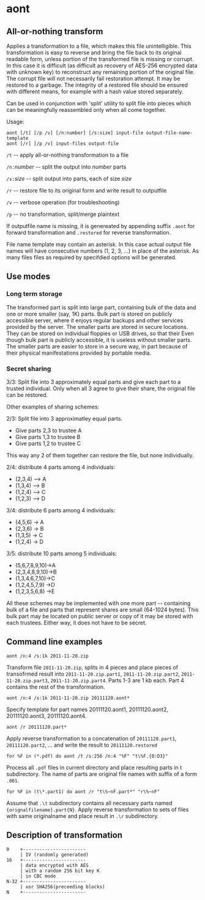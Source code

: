 aont
====

All-or-nothing transform
------------------------

Applies a transformation to a file, which makes this file unintelligible.
This transformation is easy to reverse and bring the file back to its
original readable form, unless portion of the transformed file is missing
or corrupt.
In this case it is difficult (as difficult as recovery of AES-256 encrypted
data with unknown key) to reconstruct any remaining portion of the original
file.
The corrupt file will not necessarily fail restoration attempt. It may be
restored to a garbage. The integrity of a restored file should be ensured with
different means, for example with a hash value stored separately.

Can be used in conjunction with 'split' utility to split file into pieces
which can be meaningfully reassembled only when all come together.

Usage:

    aont [/t] [/p /v] [/n:number] [/s:size] input-file output-file-name-template
    aont [/r] [/p /v] input-files output-file

`/t` -- apply all-or-nothing transformation to a file

`/n:`*number* -- split the output into *number* parts

`/s:`*size*   -- split output into parts, each of size *size*

`/r` -- restore file to its original form and write result to outputfile

`/v` -- verbose operation (for troubleshooting)

`/p` -- no transformation, split/merge plaintext

If outputfile name is missing, it is genereated by appending suffix `.aont` for
forward transformation and `.restored` for reverse transformation.

File name template may contain an asterisk. In this case actual output file names will have consecutive numbers (1, 2, 3, ...) in place of the asterisk. As many files files as required by specifdied options will be generated.

Use modes
---------

### Long term storage

The transformed part is split into large part, containing bulk of the data and
one or more smaller (say, 1K) parts. Bulk part is stored on publicly accessible
server, where it enjoys regular backups and other services provided by the
server. The smaller parts are stored in secure locations. They can be stored on
individual floppies or USB drives, so that their 
Even though bulk part is publicly accessible, it is useless without smaller
parts. The smaller parts are easier to store in a secure way, in part because
of their physical manifestations provided by portable media.

### Secret sharing

3/3: Split file into 3 approximately equal parts and give each part to a
trusted individual. Only when all 3 agree to give their share, the original
file can be restored.

Other examples of sharing schemes:

2/3: Split file into 3 approximatley equal parts.

* Give parts 2,3 to trustee A
* Give parts 1,3 to trustee B
* Give parts 1,2 to trustee C

This way any 2 of them together can restore the file, but none individually.

2/4: distribute 4 parts among 4 individuals:

* (2,3,4) --> A
* (1,3,4) --> B
* (1,2,4) --> C
* (1,2,3) --> D

3/4: distribute 6 parts among 4 individuals:

* (4,5,6) -> A
* (2,3,6) -> B
* (1,3,5) -> C
* (1,2,4) -> D

3/5: distribute 10 parts among 5 individuals:

* (5,6,7,8,9,10)->A
* (2,3,4,8,9,10)->B
* (1,3,4,6,7,10)->C
* (1,2,4,5,7,9) ->D
* (1,2,3,5,6,8) ->E

All these schemes may be implemented with one more part -- containing bulk of a
file and parts that represent shares are small (64-1024 bytes). This bulk part
may be located on public server or copy of it may be stored with each trustees.
Either way, it does not have to be secret.

Command line examples
---------------------

    aont /n:4 /s:1k 2011-11-20.zip

Transform file `2011-11-20.zip`, splits in 4 pieces and place pieces of
transofrmed result into `2011-11-20.zip.part1`, `2011-11-20.zip.part2`,
`2011-11-20.zip.part3`, `2011-11-20.zip.part4`. Parts 1-3 are 1 kb each. Part 4
contains the rest of the transformation.

    aont /n:4 /s:1k 2011-11-20.zip 20111120.aont*

Specify template for part names 20111120.aont1, 20111120.aont2, 20111120.aont3, 20111120.aont4.


    aont /r 20111120.part*

Apply reverse transformation to a concatenation of `20111120.part1`,
`20111120.part2`, ... and write the result to `20111120.restored`


    for %F in (*.pdf) do aont /t /s:256 /n:4 "%F" "t\%F.{0:D3}"

Process all `.pdf` files in current directory and place resulting parts in t
subdirectory. The name of parts are original file names with suffix of a form
`.001`.

    for %F in (t\*.part1) do aont /r "t\%~nF.part*" "r\%~nF"

Assume that `.\t` subdirectory contains all necessary parts named
`{orignalfilename}.part{N}`. Apply reverse transformation to sets of files with
same originalname and place result in `.\r` subdirectory.


Description of transformation
-----------------------------

    0    +-----------------------
         | IV (randomly generated)
    16   +-----------------------
         | data encrypted with AES
         | with a random 256 bit key K
         | in CBC mode
    N-32 +-----------------------
         | xor SHA256(preceeding blocks)
    N    +-----------------------
   






